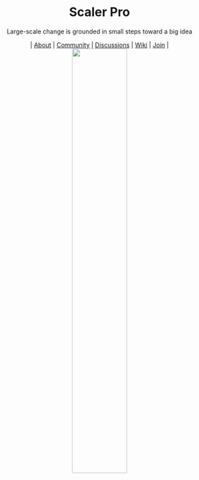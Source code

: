 <div align="center">
  
  <h1>Scaler Pro</h1>
  <p>Large-scale change is grounded in small steps toward a big idea</p>
  | <a href="https://github.com/scalerpro/.github/blob/main/ABOUT.md">About</a> | <a href="https://github.com/scalerpro/community">Community</a> | <a href="https://github.com/discussions">Discussions</a> | <a href="https://github.com/scalerpro/community/wiki">Wiki</a> | <a href="https://github.com/scalerpro/.github/blob/main/JOIN.md">Join</a> |
  
  <img width="50%" src="https://user-images.githubusercontent.com/30322894/198070466-1c0eeca5-c7d9-4ec5-9e5f-eff2f8183f3b.png"/>
</div>
